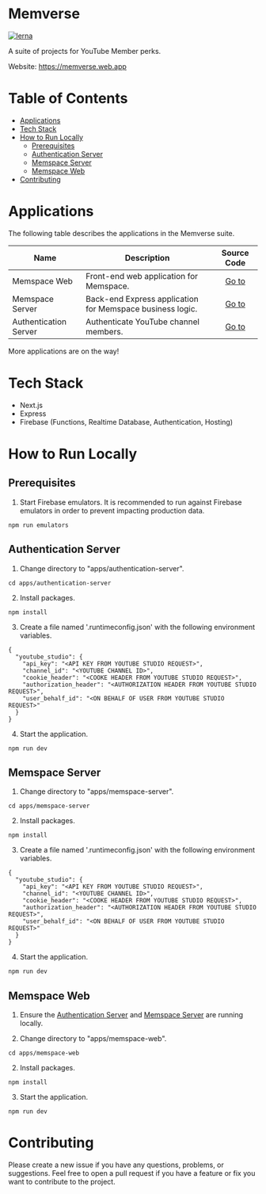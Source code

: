 # Memverse

[![lerna](https://img.shields.io/badge/maintained%20with-lerna-cc00ff.svg)](https://lerna.js.org/)

A suite of projects for YouTube Member perks.

Website: https://memverse.web.app

# Table of Contents

- [Applications](#applications)
- [Tech Stack](#tech-stack)
- [How to Run Locally](#how-to-run-locally)
  - [Prerequisites](#prerequisites)
  - [Authentication Server](#authentication-server)
  - [Memspace Server](#memspace-server)
  - [Memspace Web](#memspace-web)
- [Contributing](#contributing)

# Applications

The following table describes the applications in the Memverse suite.

| Name                  | Description                                               |                                      Source Code                                      |
| --------------------- | --------------------------------------------------------- | :-----------------------------------------------------------------------------------: |
| Memspace Web          | Front-end web application for Memspace.                   |     [Go to](https://github.com/sdodson99/memverse/tree/master/apps/memspace-web)      |
| Memspace Server       | Back-end Express application for Memspace business logic. |    [Go to](https://github.com/sdodson99/memverse/tree/master/apps/memspace-server)    |
| Authentication Server | Authenticate YouTube channel members.                     | [Go to](https://github.com/sdodson99/memverse/tree/master/apps/authentication-server) |

More applications are on the way!

# Tech Stack

- Next.js
- Express
- Firebase (Functions, Realtime Database, Authentication, Hosting)

# How to Run Locally

## Prerequisites

1. Start Firebase emulators. It is recommended to run against Firebase emulators in order to prevent impacting production data.

```
npm run emulators
```

## Authentication Server

1. Change directory to "apps/authentication-server".

```
cd apps/authentication-server
```

2. Install packages.

```
npm install
```

3. Create a file named '.runtimeconfig.json' with the following environment variables.

```
{
  "youtube_studio": {
    "api_key": "<API KEY FROM YOUTUBE STUDIO REQUEST>",
    "channel_id": "<YOUTUBE CHANNEL ID>",
    "cookie_header": "<COOKE HEADER FROM YOUTUBE STUDIO REQUEST>",
    "authorization_header": "<AUTHORIZATION HEADER FROM YOUTUBE STUDIO REQUEST>",
    "user_behalf_id": "<ON BEHALF OF USER FROM YOUTUBE STUDIO REQUEST>"
  }
}
```

4. Start the application.

```
npm run dev
```

## Memspace Server

1. Change directory to "apps/memspace-server".

```
cd apps/memspace-server
```

2. Install packages.

```
npm install
```

3. Create a file named '.runtimeconfig.json' with the following environment variables.

```
{
  "youtube_studio": {
    "api_key": "<API KEY FROM YOUTUBE STUDIO REQUEST>",
    "channel_id": "<YOUTUBE CHANNEL ID>",
    "cookie_header": "<COOKE HEADER FROM YOUTUBE STUDIO REQUEST>",
    "authorization_header": "<AUTHORIZATION HEADER FROM YOUTUBE STUDIO REQUEST>",
    "user_behalf_id": "<ON BEHALF OF USER FROM YOUTUBE STUDIO REQUEST>"
  }
}
```

4. Start the application.

```
npm run dev
```

## Memspace Web

1. Ensure the [Authentication Server](#authentication-server) and [Memspace Server](#memspace-server) are running locally.

2. Change directory to "apps/memspace-web".

```
cd apps/memspace-web
```

2. Install packages.

```
npm install
```

3. Start the application.

```
npm run dev
```

# Contributing

Please create a new issue if you have any questions, problems, or suggestions. Feel free to open a pull request if you have a feature or fix you want to contribute to the project.
